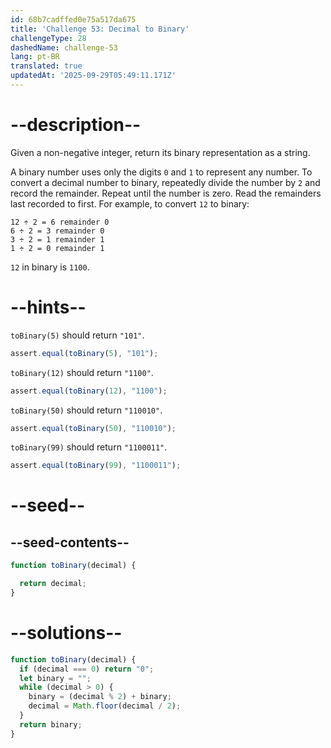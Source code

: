 ```yaml
---
id: 68b7cadffed0e75a517da675
title: 'Challenge 53: Decimal to Binary'
challengeType: 28
dashedName: challenge-53
lang: pt-BR
translated: true
updatedAt: '2025-09-29T05:49:11.171Z'
---
```


# --description--

Given a non-negative integer, return its binary representation as a string.

A binary number uses only the digits `0` and `1` to represent any number. To convert a decimal number to binary, repeatedly divide the number by `2` and record the remainder. Repeat until the number is zero. Read the remainders last recorded to first. For example, to convert `12` to binary:

```mathml
12 ÷ 2 = 6 remainder 0
6 ÷ 2 = 3 remainder 0
3 ÷ 2 = 1 remainder 1
1 ÷ 2 = 0 remainder 1
```

`12` in binary is `1100`.

# --hints--

`toBinary(5)` should return `"101"`.

```js
assert.equal(toBinary(5), "101");
```

`toBinary(12)` should return `"1100"`.

```js
assert.equal(toBinary(12), "1100");
```

`toBinary(50)` should return `"110010"`.

```js
assert.equal(toBinary(50), "110010");
```

`toBinary(99)` should return `"1100011"`.

```js
assert.equal(toBinary(99), "1100011");
```

# --seed--

## --seed-contents--

```js
function toBinary(decimal) {

  return decimal;
}
```

# --solutions--

```js
function toBinary(decimal) {
  if (decimal === 0) return "0";
  let binary = "";
  while (decimal > 0) {
    binary = (decimal % 2) + binary;
    decimal = Math.floor(decimal / 2);
  }
  return binary;
}
```
